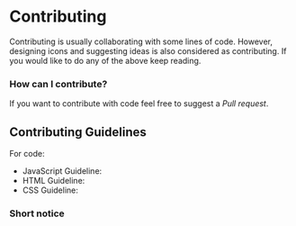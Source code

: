 # Contributing
Contributing is usually collaborating with some lines of code. However, designing icons and suggesting ideas is also considered as contributing. If you would like to do any of the above keep reading.

### How can I contribute?
If you want to contribute with code feel free to suggest a *Pull request*.

## Contributing Guidelines 
For code:
+ JavaScript Guideline:
+ HTML Guideline:
+ CSS Guideline:


### Short notice
